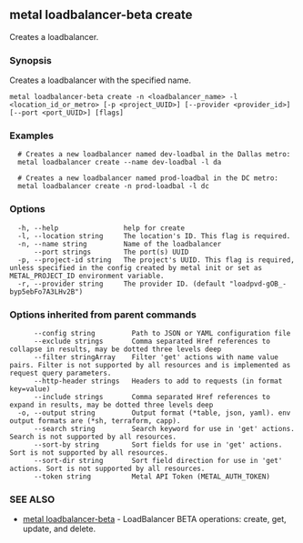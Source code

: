 ## metal loadbalancer-beta create

Creates a loadbalancer.

### Synopsis

Creates a loadbalancer with the specified name.

```
metal loadbalancer-beta create -n <loadbalancer_name> -l <location_id_or_metro> [-p <project_UUID>] [--provider <provider_id>] [--port <port_UUID>] [flags]
```

### Examples

```
  # Creates a new loadbalancer named dev-loadbal in the Dallas metro: 
  metal loadbalancer create --name dev-loadbal -l da
  
  # Creates a new loadbalancer named prod-loadbal in the DC metro:
  metal loadbalancer create -n prod-loadbal -l dc
```

### Options

```
  -h, --help                help for create
  -l, --location string     The location's ID. This flag is required.
  -n, --name string         Name of the loadbalancer
      --port strings        The port(s) UUID
  -p, --project-id string   The project's UUID. This flag is required, unless specified in the config created by metal init or set as METAL_PROJECT_ID environment variable.
  -r, --provider string     The provider ID. (default "loadpvd-gOB_-byp5ebFo7A3LHv2B")
```

### Options inherited from parent commands

```
      --config string         Path to JSON or YAML configuration file
      --exclude strings       Comma separated Href references to collapse in results, may be dotted three levels deep
      --filter stringArray    Filter 'get' actions with name value pairs. Filter is not supported by all resources and is implemented as request query parameters.
      --http-header strings   Headers to add to requests (in format key=value)
      --include strings       Comma separated Href references to expand in results, may be dotted three levels deep
  -o, --output string         Output format (*table, json, yaml). env output formats are (*sh, terraform, capp).
      --search string         Search keyword for use in 'get' actions. Search is not supported by all resources.
      --sort-by string        Sort fields for use in 'get' actions. Sort is not supported by all resources.
      --sort-dir string       Sort field direction for use in 'get' actions. Sort is not supported by all resources.
      --token string          Metal API Token (METAL_AUTH_TOKEN)
```

### SEE ALSO

* [metal loadbalancer-beta](metal_loadbalancer-beta.md)	 - LoadBalancer BETA operations: create, get, update, and delete.

